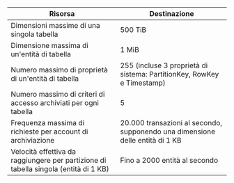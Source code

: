 | Risorsa | Destinazione |
|----------|---------------|
| Dimensioni massime di una singola tabella | 500 TiB |
| Dimensione massima di un'entità di tabella | 1 MiB |
| Numero massimo di proprietà di un'entità di tabella | 255 (incluse 3 proprietà di sistema: PartitionKey, RowKey e Timestamp) |
| Numero massimo di criteri di accesso archiviati per ogni tabella | 5 |
| Frequenza massima di richieste per account di archiviazione | 20.000 transazioni al secondo, supponendo una dimensione delle entità di 1 KB |
| Velocità effettiva da raggiungere per partizione di tabella singola (entità di 1 KB) | Fino a 2000 entità al secondo |
